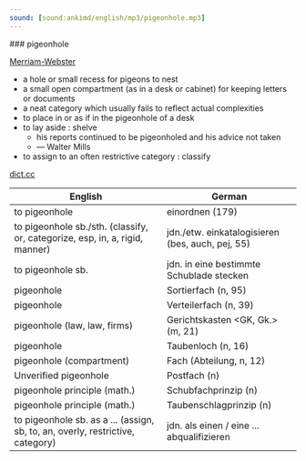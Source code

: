 ```yaml
---
sound: [sound:ankimd/english/mp3/pigeonhole.mp3]
---
```


\### pigeonhole

[Merriam-Webster](https://www.merriam-webster.com/dictionary/pigeonhole)

- a hole or small recess for pigeons to nest
- a small open compartment (as in a desk or cabinet) for keeping letters or documents
- a neat category which usually fails to reflect actual complexities
- to place in or as if in the pigeonhole of a desk
- to lay aside : shelve
    - his reports continued to be pigeonholed and his advice not taken
    - — Walter Mills
- to assign to an often restrictive category : classify

[dict.cc](https://www.dict.cc/pigeonhole)

| English        | German       |
| -------------- | ------------ |
| to pigeonhole | einordnen (179) |
| to pigeonhole sb./sth. (classify, or, categorize, esp, in, a, rigid, manner) | jdn./etw. einkatalogisieren (bes, auch, pej, 55) |
| to pigeonhole sb. | jdn. in eine bestimmte Schublade stecken |
| pigeonhole | Sortierfach (n, 95) |
| pigeonhole | Verteilerfach (n, 39) |
| pigeonhole (law, law, firms) | Gerichtskasten <GK, Gk.> (m, 21) |
| pigeonhole | Taubenloch (n, 16) |
| pigeonhole (compartment) | Fach (Abteilung, n, 12) |
| Unverified pigeonhole | Postfach (n) |
| pigeonhole principle (math.) | Schubfachprinzip (n) |
| pigeonhole principle (math.) | Taubenschlagprinzip (n) |
| to pigeonhole sb. as a ... (assign, sb, to, an, overly, restrictive, category) | jdn. als einen / eine ... abqualifizieren |
